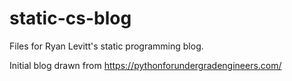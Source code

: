# static-cs-blog

Files for Ryan Levitt's static programming blog.

Initial blog drawn from https://pythonforundergradengineers.com/
